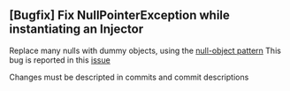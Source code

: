 ## [Bugfix] Fix NullPointerException while instantiating an Injector

Replace many nulls with dummy objects, using
the [null-object pattern](https://www.baeldung.com/java-null-object-pattern)
This bug is reported in this [issue](https://youtu.be/dQw4w9WgXcQ)

Changes must be descripted in commits and commit descriptions
